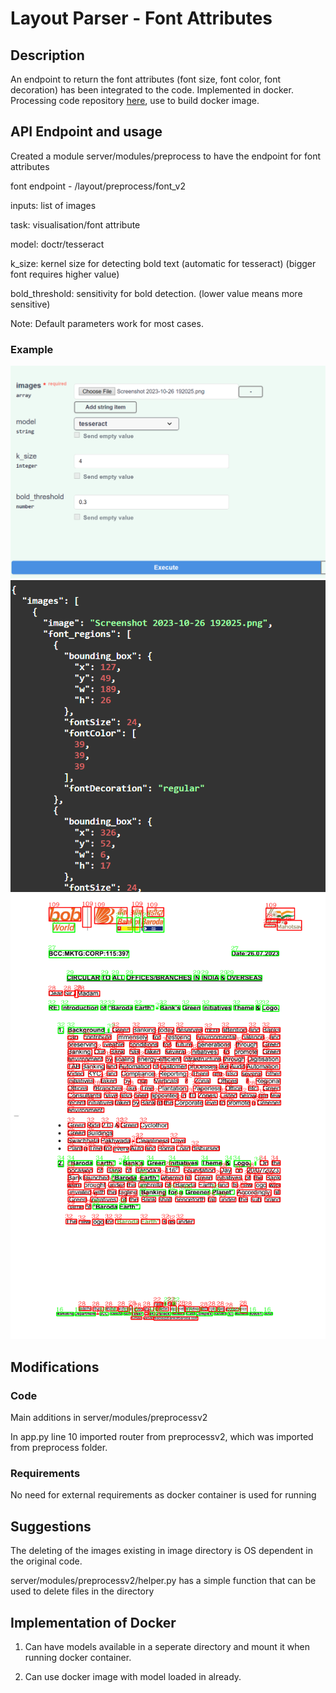 # Layout Parser - Font Attributes 

## Description

An endpoint to return the font attributes (font size, font color, font decoration) has been integrated to the code. Implemented in docker. Processing code repository [here](https://github.com/iitb-research-code/docker-text-attribute), use to build docker image.

## API Endpoint and usage

Created a module server/modules/preprocess to have the endpoint for font attributes

font endpoint - /layout/preprocess/font_v2

inputs: list of images

task: visualisation/font attribute

model: doctr/tesseract

k_size: kernel size for detecting bold text (automatic for tesseract) (bigger font requires higher value)

bold_threshold: sensitivity for bold detection. (lower value means more sensitive)

Note: Default parameters work for most cases.

### Example

![Request](examples/request_image.png)
![Response](examples/response_image.png)
![Visualise](examples/visualise_image.png)

## Modifications

### Code

Main additions in server/modules/preprocessv2

In app.py line 10 imported router from preprocessv2, which was imported from preprocess folder.

### Requirements

No need for external requirements as docker container is used for running

## Suggestions

The deleting of the images existing in image directory is OS dependent in the original code. 

server/modules/preprocessv2/helper.py has a simple function that can be used to delete files in the directory

## Implementation of Docker

1) Can have models available in a seperate directory and mount it when running docker container.

2) Can use docker image with model loaded in already.